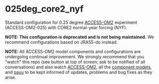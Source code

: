 # 025deg_core2_nyf
Standard configuration for 0.25 degree [ACCESS-OM2](https://github.com/COSIMA/access-om2) experiment (ACCESS-OM2-025) with CORE2 normal-year forcing (NYF).

**NOTE: This configuration is deprecated and is not being maintained.** We recommend configurations based on JRA55-do instead.

**NOTE:** All ACCESS-OM2 model components and configurations are undergoing continual improvement. We strongly recommend that you "watch" this repo (see button at top of screen; ask to be notified of all conversations) and also watch [ACCESS-OM2](https://github.com/COSIMA/access-om2), all the [component models](https://github.com/COSIMA/access-om2/tree/master/src), and [payu](https://github.com/payu-org/payu) to be kept informed of updates, problems and bug fixes as they arise.
